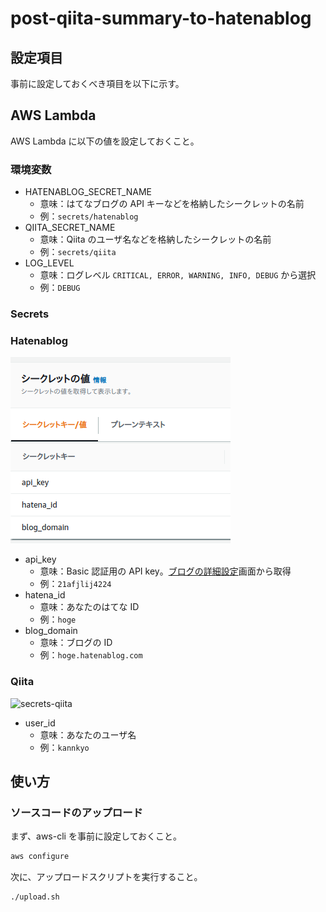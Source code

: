# post-qiita-summary-to-hatenablog

## 設定項目

事前に設定しておくべき項目を以下に示す。

## AWS Lambda

AWS Lambda に以下の値を設定しておくこと。

### 環境変数

- HATENABLOG_SECRET_NAME
  - 意味：はてなブログの API キーなどを格納したシークレットの名前
  - 例：`secrets/hatenablog`
- QIITA_SECRET_NAME
  - 意味：Qiita のユーザ名などを格納したシークレットの名前
  - 例：`secrets/qiita`
- LOG_LEVEL
  - 意味：ログレベル `CRITICAL, ERROR, WARNING, INFO, DEBUG` から選択
  - 例：`DEBUG`

### Secrets

### Hatenablog

![secrets-hatenablog](README.assets/secrets-hatenablog.png)

- api_key
  - 意味：Basic 認証用の API key。[ブログの詳細設定](http://blog.hatena.ne.jp/my/config/detail)画面から取得
  - 例：`21afjlij4224`
- hatena_id
  - 意味：あなたのはてな ID
  - 例：`hoge`
- blog_domain
  - 意味：ブログの ID
  - 例：`hoge.hatenablog.com`

### Qiita

![secrets-qiita](README.assets/secrets-qiita.png)

- user_id
  - 意味：あなたのユーザ名
  - 例：`kannkyo`

## 使い方

### ソースコードのアップロード

まず、aws-cli を事前に設定しておくこと。

```bash
aws configure
```

次に、アップロードスクリプトを実行すること。

```bash
./upload.sh
```

